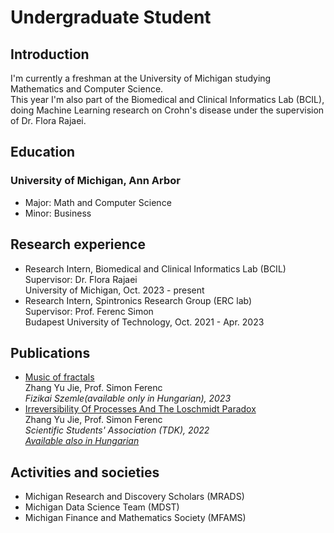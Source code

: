 # Undergraduate Student

## Introduction
I'm currently a freshman at the University of Michigan studying Mathematics and Computer Science. \
This year I'm also part of the Biomedical and Clinical Informatics Lab (BCIL), doing Machine Learning research on Crohn's disease under the supervision of Dr. Flora Rajaei.

## Education
### University of Michigan, Ann Arbor
* Major: Math and Computer Science
* Minor: Business

## Research experience
* Research Intern, Biomedical and Clinical Informatics Lab (BCIL)\
  Supervisor: Dr. Flora Rajaei\
  University of Michigan, Oct. 2023 - present
* Research Intern, Spintronics Research Group (ERC lab)\
  Supervisor: Prof. Ferenc Simon\
  Budapest University of Technology, Oct. 2021 - Apr. 2023  

## Publications
* [Music of fractals](http://fizikaiszemle.hu/uploads/2023/05/fizszem-202304-zhang-simon_15_34_49_1683034489.6549.pdf)\
  Zhang Yu Jie, Prof. Simon Ferenc\
  *Fizikai Szemle(available only in Hungarian), 2023*
* [Irreversibility Of Processes And The Loschmidt Paradox](http://goliat.eik.bme.hu/~f.simon/publications/Students/Zhang_TDK_2022.pdf)\
  Zhang Yu Jie, Prof. Simon Ferenc\
  *Scientific Students' Association (TDK), 2022*\
  *[Available also in Hungarian](http://fizikaiszemle.hu/uploads/2022/11/fizszem-202210-zhang-simon_11_25_46_1667989546.2188.pdf)*
  


## Activities and societies
* Michigan Research and Discovery Scholars (MRADS)
* Michigan Data Science Team (MDST)
* Michigan Finance and Mathematics Society (MFAMS)
